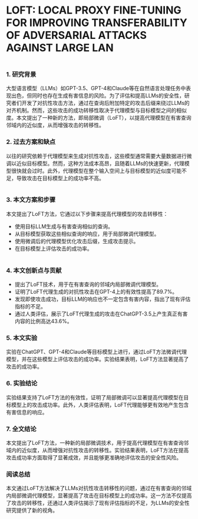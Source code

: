 # LOFT: LOCAL PROXY FINE-TUNING FOR IMPROVING TRANSFERABILITY OF ADVERSARIAL ATTACKS AGAINST LARGE LAN

<figure><img src="../../.gitbook/assets/image (14) (1) (1) (1) (1) (1) (1) (1) (1).png" alt=""><figcaption></figcaption></figure>

### 1. 研究背景

大型语言模型（LLMs）如GPT-3.5、GPT-4和Claude等在自然语言处理任务中表现出色，但同时也存在生成有害信息的风险。为了评估和提高LLMs的安全性，研究者们开发了对抗性攻击方法，通过在查询后附加特定的攻击后缀来绕过LLMs的对齐机制。然而，这些攻击的成功转移性取决于代理模型与目标模型之间的相似度。本文提出了一种新的方法，即局部微调（LoFT），以提高代理模型在有害查询邻域内的近似度，从而增强攻击的转移性。

### 2. 过去方案和缺点

以往的研究依赖于代理模型来生成对抗性攻击，这些模型通常需要大量数据进行微调以近似目标模型。然而，这种方法成本高昂，且随着LLMs的快速更新，代理模型很快就会过时。此外，代理模型在整个输入空间上与目标模型的近似度可能不足，导致攻击在目标模型上的成功率不高。

<figure><img src="../../.gitbook/assets/image (15) (1) (1) (1) (1) (1) (1) (1).png" alt=""><figcaption></figcaption></figure>

### 3. 本文方案和步骤

本文提出了LoFT方法，它通过以下步骤来提高代理模型的攻击转移性：

* 使用目标LLM生成与有害查询相似的查询。
* 从目标模型获取这些相似查询的响应，用于局部微调代理模型。
* 使用微调后的代理模型优化攻击后缀，生成攻击提示。
* 在目标模型上评估攻击的成功率。

<figure><img src="../../.gitbook/assets/image (16) (1) (1) (1) (1) (1) (1).png" alt=""><figcaption></figcaption></figure>

### 4. 本文创新点与贡献

* 提出了LoFT技术，用于在有害查询的邻域内局部微调代理模型。
* 证明了LoFT代理生成的对抗性攻击在GPT-4上的有效性提高了89.7%。
* 发现即使攻击成功，目标LLM的响应也不一定包含有害内容，指出了现有评估指标的不足。
* 通过人类评估，展示了LoFT代理生成的攻击在ChatGPT-3.5上产生真正有害内容的比例高达43.6%。

### 5. 本文实验

实验在ChatGPT、GPT-4和Claude等目标模型上进行，通过LoFT方法微调代理模型，并在这些模型上评估攻击的成功率。实验结果表明，LoFT方法显著提高了攻击的成功率。

### 6. 实验结论

实验结果支持了LoFT方法的有效性，证明了局部微调可以显著提高代理模型在目标模型上的攻击成功率。此外，人类评估表明，LoFT代理能够更有效地产生包含有害信息的响应。

### 7. 全文结论

本文提出了LoFT方法，一种新的局部微调技术，用于提高代理模型在有害查询邻域内的近似度，从而增强对抗性攻击的转移性。实验结果表明，LoFT方法在提高攻击成功率方面取得了显著成效，并且能够更准确地评估攻击的安全性风险。

### 阅读总结

本文通过LoFT方法解决了LLMs对抗性攻击转移性的问题，通过在有害查询的邻域内局部微调代理模型，显著提高了攻击在目标模型上的成功率。这一方法不仅提高了攻击的转移性，还通过人类评估揭示了现有评估指标的不足，为LLMs的安全性研究提供了新的视角。
